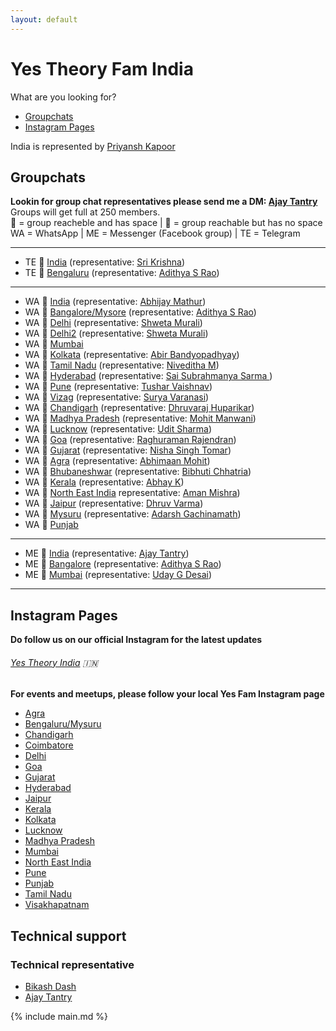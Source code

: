 ```yaml
---
layout: default
---
```


# Yes Theory Fam India

What are you looking for?

- [Groupchats](#groupchats)
- [Instagram Pages](#instagram-pages)

India is represented by [Priyansh Kapoor](https://www.instagram.com/kapoor.priyansh/)

## Groupchats

**Lookin for group chat representatives please send me a DM: [Ajay Tantry](https://www.facebook.com/ajay.tantry)**  
Groups will get full at 250 members.  
💚 = group reacheble and has space | 💛 = group reachable but has no space  
WA = WhatsApp | ME = Messenger (Facebook group) | TE = Telegram

---

- TE 💚 [India](https://t.me/joinchat/MU9y4xPqL7rnULJxxx8a0Q) (representative: [Sri Krishna](https://instagram.com/sri.cho?igshid=14tdzkji93kkl))
- TE 💚 [Bengaluru](https://t.me/joinchat/J53IGRcR7KY6VSeK0vQK5w) (representative: [Adithya S Rao](https://www.facebook.com/profile.php?id=100004124409756))

---

- WA 💛 [India](https://chat.whatsapp.com/BnL7nUL71mh9NmsAyMumaH) (representative: [Abhijay Mathur](https://www.instagram.com/abj.2001/))
- WA 💛 [Bangalore/Mysore](https://chat.whatsapp.com/K35RTnq9cxTCluSETqiEzZ) (representative: [Adithya S Rao](https://www.facebook.com/profile.php?id=100004124409756))
- WA 💛 [Delhi](https://chat.whatsapp.com/LyNCr1GkppR9qJ1X7tknHu) (representative: [Shweta Murali](https://www.facebook.com/shweta.murali.1))
- WA 💚 [Delhi2](https://chat.whatsapp.com/GiQLVqUJotNIE4JTbgJl2b) (representative: [Shweta Murali](https://www.facebook.com/shweta.murali.1))
- WA 💚 [Mumbai](https://chat.whatsapp.com/IUGk6sLEBtTFgOk5g8jEKi) 
- WA 💚 [Kolkata](https://chat.whatsapp.com/KnIHcCBy92PAgIBKYJyrnt) (representative: [Abir Bandyopadhyay](https://www.instagram.com/abir_bandyopadhyay/))
- WA 💚 [Tamil Nadu](https://chat.whatsapp.com/GtixqBpBNQ6GewVxFlhCHI) (representative: [Niveditha M](https://www.instagram.com/creativenive/))
- WA 💚 [Hyderabad](https://chat.whatsapp.com/LeTVbbfXiC8ENaQjslpgiu) (representative: [Sai Subrahmanya Sarma ](https://www.instagram.com/sarmasai/))
- WA 💚 [Pune](https://chat.whatsapp.com/HXhRe6kqZLvKlkt1gHmLax) (representative: [Tushar Vaishnav](https://www.instagram.com/oiknave/))
- WA 💚 [Vizag](https://chat.whatsapp.com/HzVlReZ1cRPGzTyLaA4Ecg) (representative: [Surya Varanasi](https://www.facebook.com/surya.sauri.14100))
- WA 💚 [Chandigarh](https://chat.whatsapp.com/LJvIe1qUhGnD7g7Sq35spu) (representative: [Dhruvaraj Huparikar](https://www.instagram.com/dhrupotter/))
- WA 💚 [Madhya Pradesh](https://chat.whatsapp.com/ERdjNkZzK0t6CaCAh7Z3ac) (representative: [Mohit Manwani](https://www.facebook.com/mohit7m))
- WA 💚 [Lucknow](https://chat.whatsapp.com/DBSrhAVZLzpG6IiP0T8b8C) (representative: [Udit Sharma](https://www.instagram.com/udit_2310/))
- WA 💚 [Goa](https://chat.whatsapp.com/FcGu4Iw3xBLAzWq0liIbnJ) (representative: [Raghuraman Rajendran](https://www.facebook.com/rraghuram5))
- WA 💚 [Gujarat](https://chat.whatsapp.com/KnIHzAJy2GRK9uR83cAcQk) (representative: [
Nisha Singh Tomar](https://www.facebook.com/nishaaahaahaa))
- WA 💚 [Agra](https://chat.whatsapp.com/K3tCDd5rcbVCYlghcip6t5) (representative: [Abhimaan Mohit](https://www.instagram.com/____abzi____))
- WA 💚 [Bhubaneshwar](https://chat.whatsapp.com/IRcdscxE5Fz9cN35bkfedy) (representative: [Bibhuti Chhatria](https://www.facebook.com/bibhuti.chhatria))
- WA 💚 [Kerala](https://chat.whatsapp.com/HwoA70lQ2KiBBqeziAD2ZP) (representative: [Abhay K](https://www.facebook.com/Abhayk00))
- WA 💚 [North East India](https://chat.whatsapp.com/JTFzZpHRA48Ix1DiPPuRcP) representative: [Aman Mishra](https://www.instagram.com/aammhh_._._/))
- WA 💚 [Jaipur](https://chat.whatsapp.com/D7SaWYNh5BM1sfvI8wlOYn) (representative: [Dhruv Varma](https://www.instagram.com/that_awkward_shutterbug/))
- WA 💚 [Mysuru](https://chat.whatsapp.com/IHeEJew6WX586PeYCLTeI6) (representative: [Adarsh Gachinamath](https://www.facebook.com/adarsh.g20))
- WA 💚 [Punjab](https://chat.whatsapp.com/FD0APbFqokLLPYmfuzpFLy)
---

- ME 💚 [India](https://m.me/join/AbYQ3LU2_niAZPpC) (representative: [Ajay Tantry](https://www.facebook.com/ajay.tantry))
- ME 💚 [Bangalore](https://m.me/join/AbYadmRTvjsqlHId) (representative: [Adithya S Rao](https://www.facebook.com/profile.php?id=100004124409756))
- ME 💚 [Mumbai](https://m.me/join/AbYRahr78yleYBdR) (representative: [Uday G Desai](https://www.facebook.com/uday.desai.585))

---

## Instagram Pages

**Do follow us on our official Instagram for the latest updates** 

###### [Yes Theory India](https://www.instagram.com/yestheory.india/) 🇮🇳

**For events and meetups, please follow your local Yes Fam Instagram page**

- [Agra](https://instagram.com/yesfam.agra?igshid=v1mszpylv7ri)
- [Bengaluru/Mysuru](https://www.instagram.com/yestheorybengaluru/)
- [Chandigarh](https://www.instagram.com/yestheorychandigarh/)
- [Coimbatore](https://www.instagram.com/yestheorycoimbatore/)
- [Delhi](https://www.instagram.com/yestheorydelhi/)
- [Goa](https://www.instagram.com/yestheorygoa/)
- [Gujarat](https://www.instagram.com/yestheorygujarat/)
- [Hyderabad](https://www.instagram.com/yestheory.hyd/)
- [Jaipur](https://instagram.com/yestheoryjaipur)
- [Kerala](https://www.instagram.com/yestheory.kerala/)
- [Kolkata](https://www.instagram.com/yestheory_kolkata/)
- [Lucknow](https://www.instagram.com/yestheory_lucknow/)
- [Madhya Pradesh](https://www.instagram.com/yestheorymp/)
- [Mumbai](https://www.instagram.com/mumbaiyesfam/)
- [North East India](https://www.instagram.com/yestheorynortheastindia/)
- [Pune](https://www.instagram.com/yestheory.pune/)
- [Punjab](https://www.instagram.com/yestheorypunjab/)
- [Tamil Nadu](https://www.instagram.com/yestheorytamilnadu/)
- [Visakhapatnam](https://www.instagram.com/yestheory.visakhapatnam/)


## Technical support

### Technical representative

- [Bikash Dash](https://www.facebook.com/beeeku)
- [Ajay Tantry](https://www.facebook.com/ajay.tantry)

{% include main.md %}
